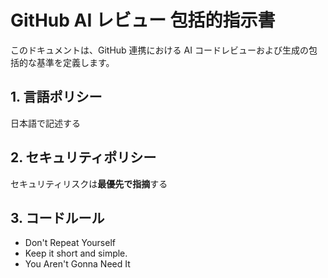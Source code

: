 # GitHub AI レビュー 包括的指示書

このドキュメントは、GitHub 連携における AI コードレビューおよび生成の包括的な基準を定義します。

## 1. 言語ポリシー

日本語で記述する

## 2. セキュリティポリシー

セキュリティリスクは**最優先で指摘**する

## 3. コードルール

- Don't Repeat Yourself
- Keep it short and simple.
- You Aren't Gonna Need It
